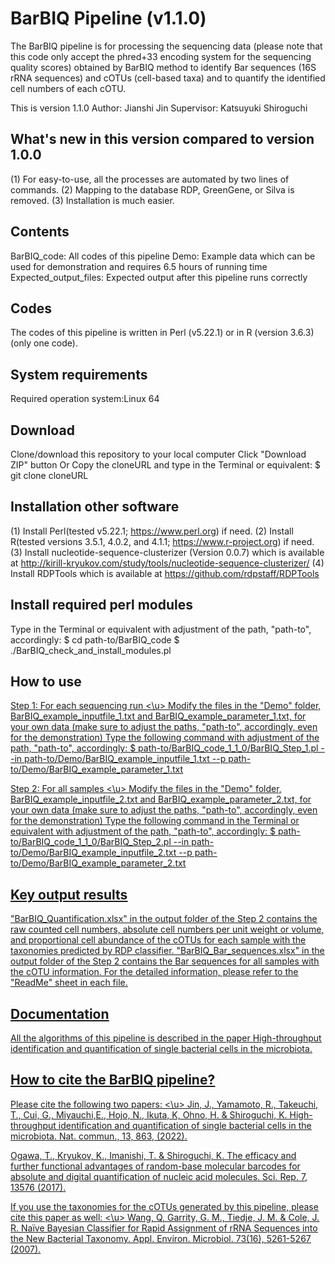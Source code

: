 # BarBIQ Pipeline (v1.1.0)

The BarBIQ pipeline is for processing the sequencing data (please note that this code only accept the phred+33 encoding system for the sequencing quality scores) obtained by BarBIQ method to identify Bar sequences (16S rRNA sequences) and cOTUs (cell-based taxa) and to quantify the identified cell numbers of each cOTU. 

This is version 1.1.0
Author: Jianshi Jin
Supervisor: Katsuyuki Shiroguchi


## What's new in this version compared to version 1.0.0

(1) For easy-to-use, all the processes are automated by two lines of commands. 
(2) Mapping to the database RDP, GreenGene, or Silva is removed.
(3) Installation is much easier.

## Contents
BarBIQ_code: All codes of this pipeline
Demo: Example data which can be used for demonstration and requires 6.5 hours of running time
Expected_output_files: Expected output after this pipeline runs correctly

## Codes
The codes of this pipeline is written in Perl (v5.22.1) or in R (version 3.6.3)(only one code). 

## System requirements
Required operation system:Linux 64

## Download

Clone/download this repository to your local computer
Click "Download ZIP" button
Or
Copy the cloneURL and type in the Terminal or equivalent: 
$ git clone cloneURL

## Installation other software
(1) Install Perl(tested v5.22.1; https://www.perl.org) if need.
(2) Install R(tested versions 3.5.1, 4.0.2, and 4.1.1; https://www.r-project.org) if need.
(3) Install nucleotide-sequence-clusterizer (Version 0.0.7) which is available at http://kirill-kryukov.com/study/tools/nucleotide-sequence-clusterizer/
(4) Install RDPTools which is available at https://github.com/rdpstaff/RDPTools

## Install required perl modules
Type in the Terminal or equivalent with adjustment of the path, "path-to", accordingly:
$ cd path-to/BarBIQ_code
$ ./BarBIQ_check_and_install_modules.pl

## How to use
<u> Step 1: For each sequencing run <\u>
Modify the files in the "Demo" folder, BarBIQ_example_inputfile_1.txt and BarBIQ_example_parameter_1.txt, for your own data (make sure to adjust the paths, "path-to", accordingly, even for the demonstration)
Type the following command with adjustment of the path, "path-to", accordingly:
$ path-to/BarBIQ_code_1_1_0/BarBIQ_Step_1.pl --in path-to/Demo/BarBIQ_example_inputfile_1.txt --p path-to/Demo/BarBIQ_example_parameter_1.txt

<u> Step 2: For all samples <\u>
Modify the files in the "Demo" folder, BarBIQ_example_inputfile_2.txt and BarBIQ_example_parameter_2.txt, for your own data (make sure to adjust the paths, "path-to", accordingly, even for the demonstration)
Type the following command in the Terminal or equivalent with adjustment of the path, "path-to", accordingly:
$ path-to/BarBIQ_code_1_1_0/BarBIQ_Step_2.pl --in path-to/Demo/BarBIQ_example_inputfile_2.txt --p path-to/Demo/BarBIQ_example_parameter_2.txt


## Key output results
"BarBIQ_Quantification.xlsx" in the output folder of the Step 2 contains the raw counted cell numbers, absolute cell numbers per unit weight or volume, and proportional cell abundance of the cOTUs for each sample with the taxonomies predicted by RDP classifier. 
"BarBIQ_Bar_sequences.xlsx" in the output folder of the Step 2 contains the Bar sequences for all samples with the cOTU information. 
For the detailed information, please refer to the "ReadMe" sheet in each file. 


## Documentation
All the algorithms of this pipeline is described in the paper [High-throughput identification and quantification of single bacterial cells in the microbiota](https://www.nature.com/articles/s41467-022-28426-1).

## How to cite the BarBIQ pipeline? 
<u> Please cite the following two papers: <\u>
Jin, J., Yamamoto, R., Takeuchi, T., Cui, G., Miyauchi,E., Hojo, N., Ikuta, K, Ohno, H. & Shiroguchi, K. High-throughput identification and quantification of single bacterial cells in the microbiota. Nat. commun., 13, 863, (2022). 

Ogawa, T., Kryukov, K., Imanishi, T. & Shiroguchi, K. The efficacy and further functional advantages of random-base molecular barcodes for absolute and digital quantification of nucleic acid molecules. Sci. Rep. 7, 13576 (2017).

<u> If you use the taxonomies for the cOTUs generated by this pipeline, please cite this paper as well: <\u>
Wang, Q, Garrity, G. M., Tiedje, J. M. & Cole, J. R. Naïve Bayesian Classifier for Rapid Assignment of rRNA Sequences into the New Bacterial Taxonomy. Appl. Environ. Microbiol. 73(16), 5261-5267 (2007).
